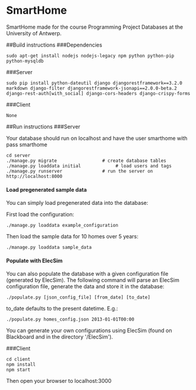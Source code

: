 # SmartHome
SmartHome made for the course Programming Project Databases at the University of Antwerp.

##Build instructions
###Dependencies

    sudo apt-get install nodejs nodejs-legacy npm python python-pip python-mysqldb

###Server

    sudo pip install python-dateutil django djangorestframework==3.2.0 markdown django-filter djangorestframework-jsonapi==2.0.0-beta.2 django-rest-auth[with_social] django-cors-headers django-crispy-forms

###Client

    None

##Run instructions
###Server

Your database should run on localhost and have the user smarthome with pass smarthome

    cd server
    ./manage.py migrate                 # create database tables
    ./manage.py loaddata initial             # load users and tags
    ./manage.py runserver               # run the server on http://localhost:8000

#### Load pregenerated sample data
You can simply load pregenerated data into the database:

First load the configuration:

    ./manage.py loaddata example_configuration

Then load the sample data for 10 homes over 5 years:

    ./manage.py loaddata sample_data

#### Populate with ElecSim
You can also populate the database with a given configuration file (generated by ElecSim).
The following command will parse an ElecSim configuration file, generate the data and store it in the database:

    ./populate.py [json_config_file] [from_date] [to_date]

to_date defaults to the present datetime.
E.g.:

    ./populate.py homes_config.json 2013-01-01T00:00

You can generate your own configurations using ElecSim (found on Blackboard and in the directory '/ElecSim').

###Client

    cd client
    npm install
    npm start

Then open your browser to localhost:3000

